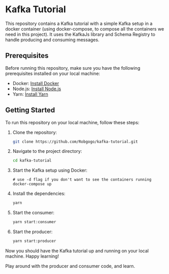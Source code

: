 # Kafka Tutorial

This repository contains a Kafka tutorial with a simple Kafka setup in a docker container (using docker-compose, to compose all the containers we need in this project). It uses the KafkaJs library and Schema Registry to handle producing and consuming messages.

## Prerequisites

Before running this repository, make sure you have the following prerequisites installed on your local machine:

- Docker: [Install Docker](https://docs.docker.com/get-docker/)
- Node.js: [Install Node.js](https://nodejs.org/en/download/)
- Yarn: [Install Yarn](https://classic.yarnpkg.com/en/docs/install/)

## Getting Started

To run this repository on your local machine, follow these steps:

1. Clone the repository:

   ```bash
   git clone https://github.com/Robgogo/kafka-tutorial.git
   ```

2. Navigate to the project directory:

   ```bash
   cd kafka-tutorial
   ```

3. Start the Kafka setup using Docker:

   ```bash|
   # use -d flag if you don't want to see the containers running
   docker-compose up
   ```

4. Install the dependencies:

   ```bash
   yarn
   ```

5. Start the consumer:

   ```bash
   yarn start:consumer
   ```

6. Start the producer:

   ```bash
   yarn start:producer
   ```

Now you should have the Kafka tutorial up and running on your local machine. Happy learning!

Play around with the producer and consumer code, and learn.
